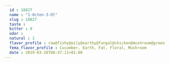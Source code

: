 ```yaml
---
  id : 18827
  name : "1-Octen-3-Ol"
  slug : 18827
  taste : 
  bitter : 0
  odor : 
  natural : 1
  flavor_profile : raw@fishy@oily@earthy@fungal@chicken@mushroom@green
  fema_flavor_profile : Cucumber, Earth, Fat, Floral, Mushroom
  date : 2019-03-26T08:47:11+01:00
---
```



